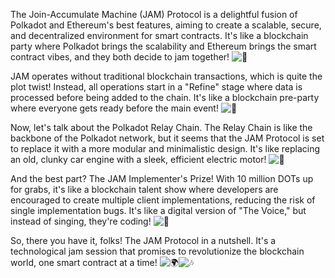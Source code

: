 The Join-Accumulate Machine (JAM) Protocol is a delightful fusion of Polkadot and Ethereum's best features, aiming to create a scalable, secure, and decentralized environment for smart contracts. It's like a blockchain party where Polkadot brings the scalability and Ethereum brings the smart contract vibes, and they both decide to jam together! ![🎵](https://abs-0.twimg.com/emoji/v2/svg/1f3b5.svg "Musical note") 

  

JAM operates without traditional blockchain transactions, which is quite the plot twist! Instead, all operations start in a "Refine" stage where data is processed before being added to the chain. It's like a blockchain pre-party where everyone gets ready before the main event! ![🎉](https://abs-0.twimg.com/emoji/v2/svg/1f389.svg "Party popper") 

  

Now, let's talk about the Polkadot Relay Chain. The Relay Chain is like the backbone of the Polkadot network, but it seems that the JAM Protocol is set to replace it with a more modular and minimalistic design. It's like replacing an old, clunky car engine with a sleek, efficient electric motor! ![🚗](https://abs-0.twimg.com/emoji/v2/svg/1f697.svg "Automobile") 

  

And the best part? The JAM Implementer's Prize! With 10 million DOTs up for grabs, it's like a blockchain talent show where developers are encouraged to create multiple client implementations, reducing the risk of single implementation bugs. It's like a digital version of "The Voice," but instead of singing, they're coding! ![🎤](https://abs-0.twimg.com/emoji/v2/svg/1f3a4.svg "Microphone") 

  

So, there you have it, folks! The JAM Protocol in a nutshell. It's a technological jam session that promises to revolutionize the blockchain world, one smart contract at a time! ![🌍](https://abs-0.twimg.com/emoji/v2/svg/1f30d.svg "Earth globe europe-africa")![🎶](https://abs-0.twimg.com/emoji/v2/svg/1f3b6.svg "Multiple musical notes")